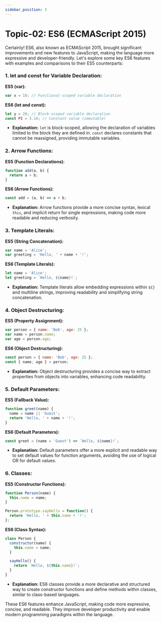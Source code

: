```yaml
---
sidebar_position: 3
---
```


# Topic-02: ES6 (ECMAScript 2015)

Certainly! ES6, also known as ECMAScript 2015, brought significant improvements and new features to JavaScript, making the language more expressive and developer-friendly. Let's explore some key ES6 features with examples and comparisons to their ES5 counterparts:

### 1. **let and const for Variable Declaration:**

**ES5 (var):**
```javascript
var x = 10; // Functional-scoped variable declaration
```

**ES6 (let and const):**
```javascript
let y = 20; // Block-scoped variable declaration
const PI = 3.14; // Constant value (immutable)
```

- **Explanation:** `let` is block-scoped, allowing the declaration of variables limited to the block they are defined in. `const` declares constants that cannot be reassigned, providing immutable variables.

### 2. **Arrow Functions:**

**ES5 (Function Declarations):**
```javascript
function add(a, b) {
  return a + b;
}
```

**ES6 (Arrow Functions):**
```javascript
const add = (a, b) => a + b;
```

- **Explanation:** Arrow functions provide a more concise syntax, lexical `this`, and implicit return for single expressions, making code more readable and reducing verbosity.

### 3. **Template Literals:**

**ES5 (String Concatenation):**
```javascript
var name = 'Alice';
var greeting = 'Hello, ' + name + '!';
```

**ES6 (Template Literals):**
```javascript
let name = 'Alice';
let greeting = `Hello, ${name}!`;
```

- **Explanation:** Template literals allow embedding expressions within `${}` and multiline strings, improving readability and simplifying string concatenation.

### 4. **Object Destructuring:**

**ES5 (Property Assignment):**
```javascript
var person = { name: 'Bob', age: 25 };
var name = person.name;
var age = person.age;
```

**ES6 (Object Destructuring):**
```javascript
const person = { name: 'Bob', age: 25 };
const { name, age } = person;
```

- **Explanation:** Object destructuring provides a concise way to extract properties from objects into variables, enhancing code readability.

### 5. **Default Parameters:**

**ES5 (Fallback Value):**
```javascript
function greet(name) {
  name = name || 'Guest';
  return 'Hello, ' + name + '!';
}
```

**ES6 (Default Parameters):**
```javascript
const greet = (name = 'Guest') => `Hello, ${name}!`;
```

- **Explanation:** Default parameters offer a more explicit and readable way to set default values for function arguments, avoiding the use of logical OR for default values.

### 6. **Classes:**

**ES5 (Constructor Functions):**
```javascript
function Person(name) {
  this.name = name;
}

Person.prototype.sayHello = function() {
  return 'Hello, ' + this.name + '!';
};
```

**ES6 (Class Syntax):**
```javascript
class Person {
  constructor(name) {
    this.name = name;
  }

  sayHello() {
    return `Hello, ${this.name}!`;
  }
}
```

- **Explanation:** ES6 classes provide a more declarative and structured way to create constructor functions and define methods within classes, similar to class-based languages.

These ES6 features enhance JavaScript, making code more expressive, concise, and readable. They improve developer productivity and enable modern programming paradigms within the language.